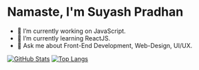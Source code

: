 # Namaste, I'm Suyash Pradhan

- 🔭 I’m currently working on JavaScript.
- 🌱 I’m currently learning ReactJS.
- 💬 Ask me about Front-End Development, Web-Design, UI/UX.

[![GitHub Stats](https://github-readme-stats.vercel.app/api?username=suyashpradhan&layout=compact&show_icons=true&theme=onedark)](https://github.com/suyashpradhan/github-readme-stats)
[![Top Langs](https://github-readme-stats.vercel.app/api/top-langs/?username=suyashpradhan&layout=compact&theme=onedark)](https://github.com/suyashpradhan/github-readme-stats)
